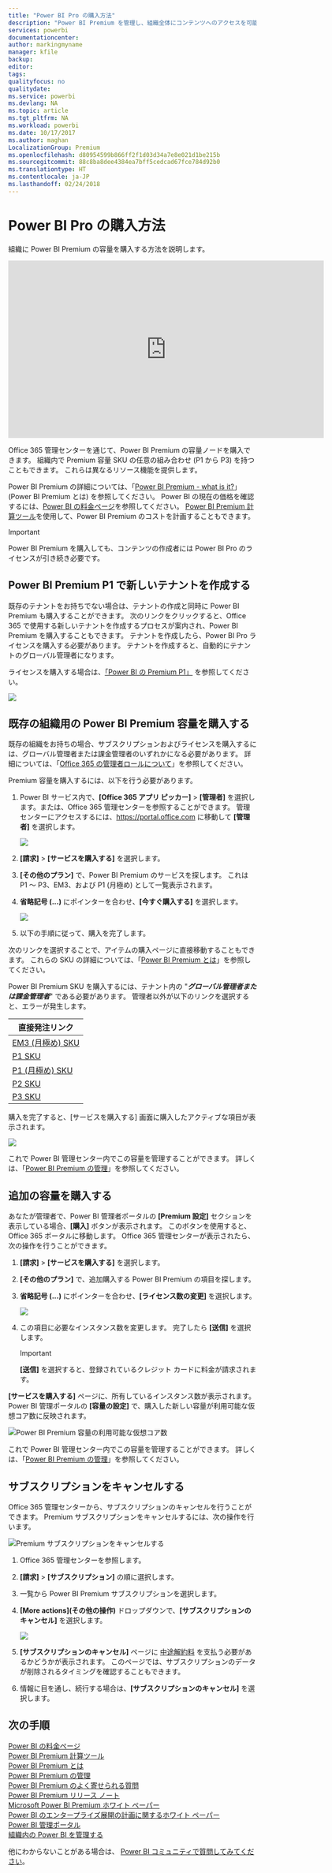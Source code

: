 ```yaml
---
title: "Power BI Pro の購入方法"
description: "Power BI Premium を管理し、組織全体にコンテンツへのアクセスを可能する方法について説明します。"
services: powerbi
documentationcenter: 
author: markingmyname
manager: kfile
backup: 
editor: 
tags: 
qualityfocus: no
qualitydate: 
ms.service: powerbi
ms.devlang: NA
ms.topic: article
ms.tgt_pltfrm: NA
ms.workload: powerbi
ms.date: 10/17/2017
ms.author: maghan
LocalizationGroup: Premium
ms.openlocfilehash: d80954599b866ff2f1d03d34a7e8e021d1be215b
ms.sourcegitcommit: 88c8ba8dee4384ea7bff5cedcad67fce784d92b0
ms.translationtype: HT
ms.contentlocale: ja-JP
ms.lasthandoff: 02/24/2018
---
```

# <a name="how-to-purchase-power-bi-premium"></a>Power BI Pro の購入方法
組織に Power BI Premium の容量を購入する方法を説明します。

<iframe width="640" height="360" src="https://www.youtube.com/embed/NkvYs5Qp4iA?rel=0&amp;showinfo=0" frameborder="0" allowfullscreen></iframe>

Office 365 管理センターを通じて、Power BI Premium の容量ノードを購入できます。 組織内で Premium 容量 SKU の任意の組み合わせ (P1 から P3) を持つこともできます。 これらは異なるリソース機能を提供します。

Power BI Premium の詳細については、「[Power BI Premium - what is it?](service-premium.md)」 (Power BI Premium とは) を参照してください。 Power BI の現在の価格を確認するには、[Power BI の料金ページ](https://powerbi.microsoft.com/pricing/)を参照してください。 [Power BI Premium 計算ツール](https://powerbi.microsoft.com/calculator/)を使用して、Power BI Premium のコストを計画することもできます。

> [!IMPORTANT]
> Power BI Premium を購入しても、コンテンツの作成者には Power BI Pro のライセンスが引き続き必要です。
> 
> 

## <a name="create-a-new-tenant-with-power-bi-premium-p1"></a>Power BI Premium P1 で新しいテナントを作成する
既存のテナントをお持ちでない場合は、テナントの作成と同時に Power BI Premium も購入することができます。 次のリンクをクリックすると、Office 365 で使用する新しいテナントを作成するプロセスが案内され、Power BI Premium を購入することもできます。 テナントを作成したら、Power BI Pro ライセンスを購入する必要があります。 テナントを作成すると、自動的にテナントのグローバル管理者になります。

ライセンスを購入する場合は、[「Power BI の Premium P1」](https://signup.microsoft.com/Signup?OfferId=b3ec5615-cc11-48de-967d-8d79f7cb0af1) を参照してください。

![](media/service-admin-premium-purchase/premium-purchase-with-tenant.png)

## <a name="purchase-a-power-bi-premium-capacity-for-an-existing-organization"></a>既存の組織用の Power BI Premium 容量を購入する
既存の組織をお持ちの場合、サブスクリプションおよびライセンスを購入するには、グローバル管理者または課金管理者のいずれかになる必要があります。 詳細については、「[Office 365 の管理者ロールについて](https://support.office.com/article/About-Office-365-admin-roles-da585eea-f576-4f55-a1e0-87090b6aaa9d)」を参照してください。

Premium 容量を購入するには、以下を行う必要があります。

1. Power BI サービス内で、**[Office 365 アプリ ピッカー]** > **[管理者]** を選択します。または、Office 365 管理センターを参照することができます。 管理センターにアクセスするには、https://portal.office.com に移動して **[管理者]** を選択します。
   
    ![](media/service-admin-premium-purchase/o365-app-picker.png)
2. **[請求]** > **[サービスを購入する]** を選択します。
3. **[その他のプラン]** で、Power BI Premium のサービスを探します。 これは P1 ～ P3、EM3、および P1 (月極め) として一覧表示されます。
4. **省略記号 (...)** にポインターを合わせ、**[今すぐ購入する]** を選択します。
   
    ![](media/service-admin-premium-purchase/premium-purchase.png)
5. 以下の手順に従って、購入を完了します。

次のリンクを選択することで、アイテムの購入ページに直接移動することもできます。 これらの SKU の詳細については、「[Power BI Premium とは](service-premium.md#premiumskus)」を参照してください。

Power BI Premium SKU を購入するには、テナント内の "***グローバル管理者または課金管理者***" である必要があります。 管理者以外が以下のリンクを選択すると、エラーが発生します。

| 直接発注リンク |
| --- |
| [EM3 (月極め) SKU](https://portal.office.com/commerce/completeorder.aspx?OfferId=4004702D-749C-4F74-BF47-3048F1833780&adminportal=1) |
| [P1 SKU](https://portal.office.com/commerce/completeorder.aspx?OfferId=b3ec5615-cc11-48de-967d-8d79f7cb0af1&adminportal=1) |
| [P1 (月極め) SKU](https://portal.office.com/commerce/completeorder.aspx?OfferId=E4C8EDD3-74A1-4D42-A738-C647972FBE81&adminportal=1) |
| [P2 SKU](https://portal.office.com/commerce/completeorder.aspx?OfferId=062F2AA7-B4BC-4B0E-980F-2072102D8605&adminportal=1) |
| [P3 SKU](https://portal.office.com/commerce/completeorder.aspx?OfferId=40c7d673-375c-42a1-84ca-f993a524fed0&adminportal=1) |

購入を完了すると、[サービスを購入する] 画面に購入したアクティブな項目が表示されます。

![](media/service-admin-premium-purchase/premium-purchased.png)

これで Power BI 管理センター内でこの容量を管理することができます。 詳しくは、「[Power BI Premium の管理](service-admin-premium-manage.md)」を参照してください。

## <a name="purchase-more-capacities"></a>追加の容量を購入する
あなたが管理者で、Power BI 管理者ポータルの **[Premium 設定]** セクションを表示している場合、**[購入]** ボタンが表示されます。 このボタンを使用すると、Office 365 ポータルに移動します。 Office 365 管理センターが表示されたら、次の操作を行うことができます。

1. **[請求]** > **[サービスを購入する]** を選択します。
2. **[その他のプラン]** で、追加購入する Power BI Premium の項目を探します。
3. **省略記号 (...)** にポインターを合わせ、**[ライセンス数の変更]** を選択します。
   
    ![](media/service-admin-premium-purchase/premium-purchase-more.png)
4. この項目に必要なインスタンス数を変更します。 完了したら **[送信]** を選択します。
   
   > [!IMPORTANT]
   > **[送信]** を選択すると、登録されているクレジット カードに料金が請求されます。
   > 
   > 

**[サービスを購入する]** ページに、所有しているインスタンス数が表示されます。 Power BI 管理ポータルの **[容量の設定]** で、購入した新しい容量が利用可能な仮想コア数に反映されます。

![Power BI Premium 容量の利用可能な仮想コア数](media/service-admin-premium-purchase/premium-capacities.png)

これで Power BI 管理センター内でこの容量を管理することができます。 詳しくは、「[Power BI Premium の管理](service-admin-premium-manage.md)」を参照してください。

## <a name="cancel-your-subscription"></a>サブスクリプションをキャンセルする
Office 365 管理センターから、サブスクリプションのキャンセルを行うことができます。 Premium サブスクリプションをキャンセルするには、次の操作を行います。

![](media/service-admin-premium-purchase/premium-cancel-subscription.png "Premium サブスクリプションをキャンセルする")

1. Office 365 管理センターを参照します。
2. **[請求]** > **[サブスクリプション]** の順に選択します。
3. 一覧から Power BI Premium サブスクリプションを選択します。
4. **[More actions]\(その他の操作)** ドロップダウンで、**[サブスクリプションのキャンセル]** を選択します。
   
    ![](media/service-admin-premium-purchase/o365-more-actions.png)
5. **[サブスクリプションのキャンセル]** ページに [中途解約料](https://support.office.com/article/early-termination-fees-6487d4de-401a-466f-8bc3-c0beb5cc40d3) を支払う必要があるかどうかが表示されます。 このページでは、サブスクリプションのデータが削除されるタイミングを確認することもできます。
6. 情報に目を通し、続行する場合は、**[サブスクリプションのキャンセル]** を選択します。

## <a name="next-steps"></a>次の手順
[Power BI の料金ページ](https://powerbi.microsoft.com/pricing/)  
[Power BI Premium 計算ツール](https://powerbi.microsoft.com/calculator/)  
[Power BI Premium とは](service-premium.md)  
[Power BI Premium の管理](service-admin-premium-manage.md)  
[Power BI Premium のよく寄せられる質問](service-premium-faq.md)  
[Power BI Premium リリース ノート](service-premium-release-notes.md)  
[Microsoft Power BI Premium ホワイト ペーパー](https://aka.ms/pbipremiumwhitepaper)  
[Power BI のエンタープライズ展開の計画に関するホワイト ペーパー](https://aka.ms/pbienterprisedeploy)  
[Power BI 管理ポータル](service-admin-portal.md)  
[組織内の Power BI を管理する](service-admin-administering-power-bi-in-your-organization.md)  

他にわからないことがある場合は、 [Power BI コミュニティで質問してみてください](http://community.powerbi.com/)。


